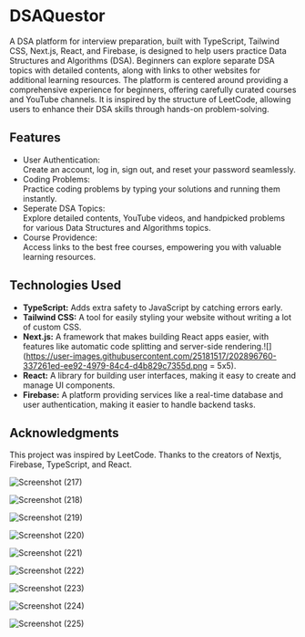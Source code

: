 # DSAQuestor

A DSA platform for interview preparation, built with TypeScript, Tailwind CSS, Next.js, React, and Firebase, is designed to help users practice Data Structures and Algorithms (DSA). Beginners can explore separate DSA topics with detailed contents, along with links to other websites for additional learning resources. The platform is centered around providing a comprehensive experience for beginners, offering carefully curated courses and YouTube channels. It is inspired by the structure of LeetCode, allowing users to enhance their DSA skills through hands-on problem-solving. 

## Features
* User Authentication:<br/>
   Create an account, log in, sign out, and reset your password seamlessly.
* Coding Problems:<br/>
   Practice coding problems by typing your solutions and running them instantly.
* Seperate DSA Topics:<br/>
  Explore detailed contents, YouTube videos, and handpicked problems for various Data Structures and Algorithms topics.
* Course Providence:<br/>
  Access links to the best free courses, empowering you with valuable learning resources.
## Technologies Used
* <b>TypeScript:</b>    Adds extra safety to JavaScript by catching errors early.<br/>
* <b>Tailwind CSS:</b>     A tool for easily styling your website without writing a lot of custom CSS.<br/>
* <b>Next.js:</b>     A framework that makes building React apps easier, with features like automatic code splitting and server-side rendering.![](https://user-images.githubusercontent.com/25181517/202896760-337261ed-ee92-4979-84c4-d4b829c7355d.png = 5x5).<br/>
* <b>React:</b>     A library for building user interfaces, making it easy to create and manage UI components.<br/>
* <b>Firebase:</b>     A platform providing services like a real-time database and user authentication, making it easier to handle backend tasks.<br/>

## Acknowledgments
This project was inspired by LeetCode. Thanks to the creators of Nextjs, Firebase, TypeScript, and React.

![Screenshot (217)](https://github.com/2126ReshmaB/DSAQuestor-Coding-with-DSA-made-easy./assets/118461173/5db6c23b-60f0-463d-a7f6-f9ebbf21a984)

![Screenshot (218)](https://github.com/2126ReshmaB/DSAQuestor-Coding-with-DSA-made-easy./assets/118461173/d1b5a2b6-3e3b-46e0-9ea5-737c49364ec1)

![Screenshot (219)](https://github.com/2126ReshmaB/DSAQuestor-Coding-with-DSA-made-easy./assets/118461173/a68587a5-b317-4e7a-9db8-25486793b3fc)

![Screenshot (220)](https://github.com/2126ReshmaB/DSAQuestor-Coding-with-DSA-made-easy./assets/118461173/b76965df-256c-4cca-b525-fc4b30c03183)

![Screenshot (221)](https://github.com/2126ReshmaB/DSAQuestor-Coding-with-DSA-made-easy./assets/118461173/8e36488a-ebd1-46da-a253-df4150cfcc13)

![Screenshot (222)](https://github.com/2126ReshmaB/DSAQuestor-Coding-with-DSA-made-easy./assets/118461173/c3c5755e-cb70-40cf-b722-c5b5ea63d9da)

![Screenshot (223)](https://github.com/2126ReshmaB/DSAQuestor-Coding-with-DSA-made-easy./assets/118461173/2100904f-de7d-40a2-9aaa-2f8bb1978e95)

![Screenshot (224)](https://github.com/2126ReshmaB/DSAQuestor-Coding-with-DSA-made-easy./assets/118461173/de15e5b2-7a71-46d1-aade-43c25378def1)

![Screenshot (225)](https://github.com/2126ReshmaB/DSAQuestor-Coding-with-DSA-made-easy./assets/118461173/4c11e79d-9ea6-4d1e-9e82-741c03ad4c5c)
